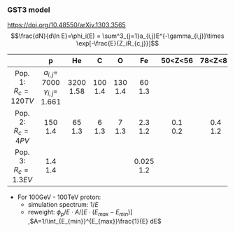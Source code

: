 ### GST3 model
https://doi.org/10.48550/arXiv.1303.3565
$$\frac{dN}{d\ln E}=\phi_i(E) = \sum^3_{j=1}a_{i,j}E^{-\gamma_{i,j}}\times \exp[-\frac{E}{Z_iR_{c,j}}]$$

|                          |                      p                      |      He       |      C      |      O      |      Fe       |   50<Z<56   |   78<Z<82   |
|:------------------------:|:-------------------------------------------:|:-------------:|:-----------:|:-----------:|:-------------:|:-----------:|:-----------:|
| Pop. 1:<br/>$R_c =120TV$ | $a_{i,j}=$ 7000 <br/> $\gamma_{i,j}=$ 1.661 | 3200<br/>1.58 | 100<br/>1.4 | 130<br/>1.4 |  60<br/>1.3   |             |             |
|  Pop. 2:<br/>$R_c =4PV$  |                 150<br/>1.4                 |  65<br/>1.3   |  6<br/>1.3  |  7<br/>1.3  |  2.3<br/>1.2  | 0.1<br/>0.2 | 0.4<br/>1.2 |
| Pop. 3:<br/>$R_c =1.3EV$ |                 1.4<br/>1.4                 |               |             |             | 0.025<br/>1.2 |             |             |
- For 100GeV - 100TeV proton:
	- simulation spectrum: $1/E$
	- reweight: $\phi_p / E \cdot A/[E\cdot (E_{max} - E_{min})]$ ,$A=1/\int_{E_{min}}^{E_{max}}\frac{1}{E} dE$
